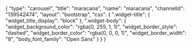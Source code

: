 {
    "type": "carousel",
    "title": "maracana",
    "name": "maracana",
    "channelId": "139542474",
    "layout": "bootstrap",
    "css": {
        ".widget-title": {
            "widget_title_display": "block"
        },
        ".widget-body": {
            "widget_background_color": "rgba(0, 255, 1, 1)",
            "widget_border_style": "dashed",
            "widget_border_color": "rgba(0, 0, 0, 1)",
            "widget_border_width": "8",
            "body_font_family": "Open Sans"
        }
    }
}